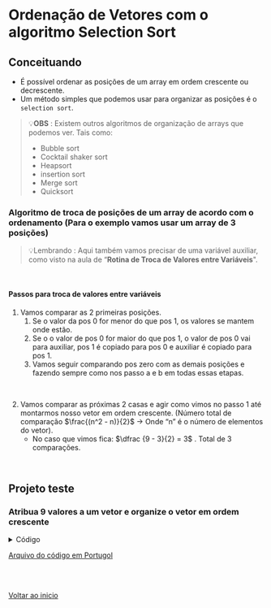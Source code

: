 # Ordenação de Vetores com o algoritmo Selection Sort

## Conceituando
- É possível ordenar as posições de um array em ordem crescente ou decrescente.
- Um método simples que podemos usar para organizar as posições é o `selection sort`.

>💡**OBS** : Existem outros algoritmos de organização de arrays que podemos ver. Tais como:
> - Bubble sort
> - Cocktail shaker sort
> - Heapsort
> - insertion sort
> - Merge sort
> - Quicksort

### Algoritmo de troca de posições de um array de acordo com o ordenamento (Para o exemplo vamos usar um array de 3 posições)
>💡Lembrando : Aqui também vamos precisar de uma variável auxiliar, como visto na aula de “**Rotina de Troca de Valores entre Variáveis**".

<br> 

#### Passos para troca de valores entre variáveis
1. Vamos comparar as 2 primeiras posições. 
   1. Se o valor da pos 0 for menor do que pos 1, os valores se mantem onde  estão.
   2. Se o o  valor de pos 0 for maior do que pos 1, o valor de pos 0 vai para auxiliar, pos 1 é copiado para pos 0 e auxiliar é copiado para pos 1.
   3. Vamos seguir comparando pos zero com as demais posições e fazendo sempre como nos passo a e b em todas essas etapas.
<br>

2. Vamos comparar as próximas 2 casas e agir como vimos no passo 1 até montarmos nosso vetor em ordem crescente. (Número total de comparação $\frac{(n^2 - n)}{2}$ → Onde “n” é o número de elementos do vetor).
    - No caso que vimos fica: $\dfrac {9 - 3}{2} = 3$ . Total de 3 comparações.

<br>

## Projeto teste

### Atribua 9 valores a um vetor e organize o vetor em ordem crescente
<details>
<summary>Código</summary>

```portugol
programa
{
	inteiro cont, cont_a, cont_b, aux
	inteiro vet[9]
	
	funcao inicio()
	{
		//Preenchendo array com números digitados
		para(cont = 0; cont <= 8; cont++){
			escreva("Digite um número qualquer: ")
			leia(vet[cont])

		}
		
		/*Comparando os valores das posiçõese trocando*/
		//cont_a --> Controla o valor que estamos comparando com os demais.
		//cont_b --> Controla os demais valores com o valor base
		para (cont_a = 0; cont_a < 9; cont_a++){
			para (cont_b = cont_a + 1; cont_b <= 8; cont_b++){
				se(vet[cont_a] > vet[cont_b]){
					aux = vet[cont_b]
					vet[cont_b] = vet[cont_a]
					vet[cont_a] = aux
				}
			}
		}

		//Exibindo cada posição organizada na tela
		para (cont = 0; cont < 9; cont++){
			escreva(vet[cont], ", ")
		}
		 
		
	}
}
```

</details>

[Arquivo do código em Portugol](/Arquivos/C%C3%B3digo/Teste%209%20n%C3%BAmeros%20aleatorios%20em%20ordem%20crescente.por)

<br>

<br>

[Voltar ao inicio](/README.md)